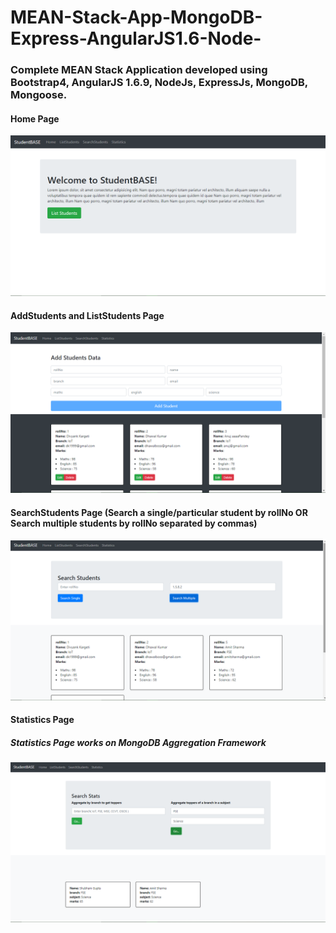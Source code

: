 # MEAN-Stack-App-MongoDB-Express-AngularJS1.6-Node-

### Complete MEAN Stack Application developed using Bootstrap4, AngularJS 1.6.9, NodeJs, ExpressJs, MongoDB, Mongoose.

#### Home Page
![ss1](ss_for_readme/11.png)
#### AddStudents and ListStudents Page
![ss1](ss_for_readme/22.png)
#### SearchStudents Page (Search a single/particular student by rollNo OR Search multiple students by rollNo separated by commas)
![ss1](ss_for_readme/33.png)
#### Statistics Page
##### Statistics Page works on MongoDB Aggregation Framework
![ss1](ss_for_readme/44.png)
